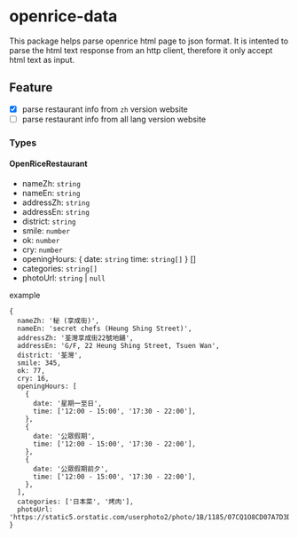# openrice-data

This package helps parse openrice html page to json format. It is intented to parse the html text response from an http client, therefore it only accept html text as input.

## Feature

- [x] parse restaurant info from `zh` version website
- [ ] parse restaurant info from all lang version website

### Types
#### OpenRiceRestaurant
- nameZh: `string`
- nameEn: `string`
- addressZh: `string`
- addressEn: `string`
- district: `string`
- smile: `number`
- ok: `number`
- cry: `number`
- openingHours: {
date: `string`
time: `string[]`
} []
- categories: `string[]`
- photoUrl: `string` | `null`

example
```
{
  nameZh: '秘 (享成街)',
  nameEn: 'secret chefs (Heung Shing Street)',
  addressZh: '荃灣享成街22號地舖',
  addressEn: 'G/F, 22 Heung Shing Street, Tsuen Wan',
  district: '荃灣',
  smile: 345,
  ok: 77,
  cry: 16,
  openingHours: [
    {
      date: '星期一至日',
      time: ['12:00 - 15:00', '17:30 - 22:00'],
    },
    {
      date: '公眾假期',
      time: ['12:00 - 15:00', '17:30 - 22:00'],
    },
    {
      date: '公眾假期前夕',
      time: ['12:00 - 15:00', '17:30 - 22:00'],
    },
  ],
  categories: ['日本菜', '烤肉'],
  photoUrl: 'https://static5.orstatic.com/userphoto2/photo/1B/1185/07CQ1O8CD07A7D3DDF964Alv.jpg'
}
```

